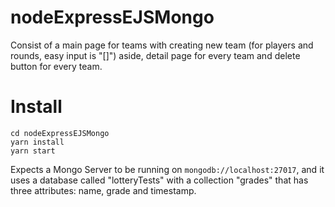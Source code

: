 # nodeExpressEJSMongo

Consist of a main page for teams with creating new team (for players and rounds, easy input is "[]") aside, detail page for every team and delete button for every team.

# Install

```
cd nodeExpressEJSMongo
yarn install
yarn start
```

Expects a Mongo Server to be running on `mongodb://localhost:27017`, and it uses a database called "lotteryTests" with a collection "grades" that has three attributes: name, grade and timestamp.

